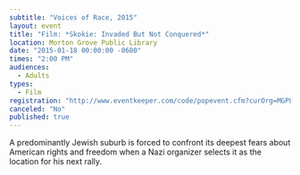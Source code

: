 ```yaml
---
subtitle: "Voices of Race, 2015"
layout: event
title: "Film: *Skokie: Invaded But Not Conquered*"
location: Morton Grove Public Library
date: "2015-01-18 00:00:00 -0600"
times: "2:00 PM"
audiences: 
  - Adults
types: 
  - Film
registration: "http://www.eventkeeper.com/code/popevent.cfm?curOrg=MGPL&curApp=events&eID=3794546&thisDate=NO_DATE"
canceled: "No"
published: true
---
```


A predominantly Jewish suburb is forced to confront its deepest fears about American rights and freedom when a Nazi organizer selects it as the location for his next rally.